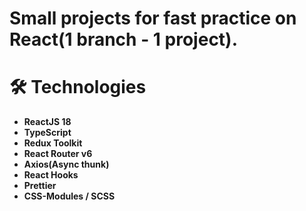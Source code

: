 # Small projects for fast practice on React(1 branch - 1 project).

# 🛠 Technologies
- **ReactJS 18**
- **TypeScript**
- **Redux Toolkit**
- **React Router v6** 
- **Axios(Async thunk)** 
- **React Hooks** 
- **Prettier** 
- **CSS-Modules / SCSS**
 
